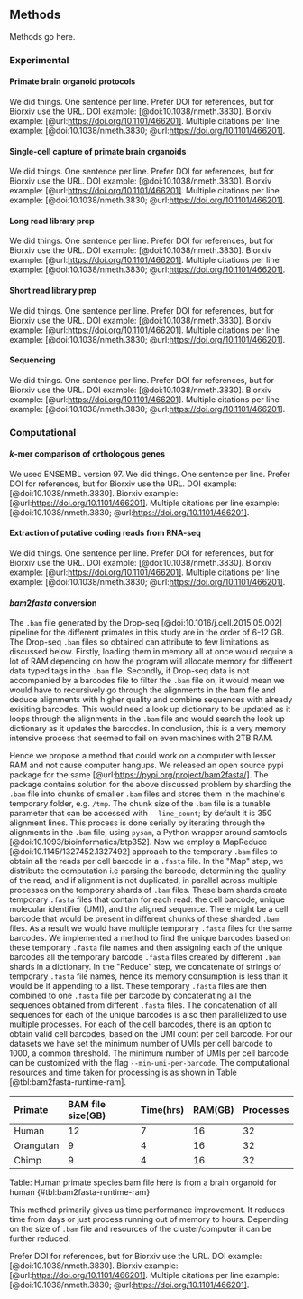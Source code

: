 ## Methods

Methods go here.

### Experimental

#### Primate brain organoid protocols

We did things.
One sentence per line.
Prefer DOI for references, but for Biorxiv use the URL.
DOI example: [@doi:10.1038/nmeth.3830].
Biorxiv example: [@url:https://doi.org/10.1101/466201].
Multiple citations per line example: [@doi:10.1038/nmeth.3830; @url:https://doi.org/10.1101/466201].

#### Single-cell capture of primate brain organoids

We did things.
One sentence per line.
Prefer DOI for references, but for Biorxiv use the URL.
DOI example: [@doi:10.1038/nmeth.3830].
Biorxiv example: [@url:https://doi.org/10.1101/466201].
Multiple citations per line example: [@doi:10.1038/nmeth.3830; @url:https://doi.org/10.1101/466201].

#### Long read library prep

We did things.
One sentence per line.
Prefer DOI for references, but for Biorxiv use the URL.
DOI example: [@doi:10.1038/nmeth.3830].
Biorxiv example: [@url:https://doi.org/10.1101/466201].
Multiple citations per line example: [@doi:10.1038/nmeth.3830; @url:https://doi.org/10.1101/466201].


#### Short read library prep

We did things.
One sentence per line.
Prefer DOI for references, but for Biorxiv use the URL.
DOI example: [@doi:10.1038/nmeth.3830].
Biorxiv example: [@url:https://doi.org/10.1101/466201].
Multiple citations per line example: [@doi:10.1038/nmeth.3830; @url:https://doi.org/10.1101/466201].

#### Sequencing

We did things.
One sentence per line.
Prefer DOI for references, but for Biorxiv use the URL.
DOI example: [@doi:10.1038/nmeth.3830].
Biorxiv example: [@url:https://doi.org/10.1101/466201].
Multiple citations per line example: [@doi:10.1038/nmeth.3830; @url:https://doi.org/10.1101/466201].

### Computational

#### $k$-mer comparison of orthologous genes

We used ENSEMBL version 97.
We did things.
One sentence per line.
Prefer DOI for references, but for Biorxiv use the URL.
DOI example: [@doi:10.1038/nmeth.3830].
Biorxiv example: [@url:https://doi.org/10.1101/466201].
Multiple citations per line example: [@doi:10.1038/nmeth.3830; @url:https://doi.org/10.1101/466201].

#### Extraction of putative coding reads from RNA-seq

We did things.
One sentence per line.
Prefer DOI for references, but for Biorxiv use the URL.
DOI example: [@doi:10.1038/nmeth.3830].
Biorxiv example: [@url:https://doi.org/10.1101/466201].
Multiple citations per line example: [@doi:10.1038/nmeth.3830; @url:https://doi.org/10.1101/466201].

#### $bam2fasta$ conversion

The `.bam` file generated by the Drop-seq [@doi:10.1016/j.cell.2015.05.002] pipeline for the different primates in this study are in the order of 6-12 GB. 
The Drop-seq `.bam` files so obtained can attribute to few limitations as discussed below.
Firstly, loading them in memory all at once would require a lot of RAM depending on how the program will allocate memory for different data typed tags in the `.bam` file. 
Secondly, if Drop-seq data is not accompanied by a barcodes file to filter the `.bam` file on, it would mean we would have to recursively go through the alignments in the bam file and deduce alignments with higher quality and combine sequences with already exisiting barcodes. 
This would need a look up dictionary to be updated as it loops through the alignments in the `.bam` file and would search the look up dictionary as it updates the barcodes. 
In conclusion, this is a very memory intensive process that seemed to fail on even machines with 2TB RAM.


Hence we propose a method that could work on a computer with lesser RAM and not cause computer hangups. 
We released an open source pypi package for the same [@url:https://pypi.org/project/bam2fasta/].
The package contains solution for the above discussed problem by sharding the `.bam` file into chunks of smaller `.bam` files and stores them in the machine's temporary folder, e.g. `/tmp`.
The chunk size of the `.bam` file is a tunable parameter that can be accessed with `--line_count`; by default it is 350 alignment lines.
This process is done serially by iterating through the alignments in the `.bam` file, using `pysam`, a Python wrapper around samtools [@doi:10.1093/bioinformatics/btp352].
Now we employ a MapReduce [@doi:10.1145/1327452.1327492] approach to the temporary `.bam` files to obtain all the reads per cell barcode in a `.fasta` file.
In the "Map" step, we distribute the computation i.e parsing the barcode, determining the quality of the read, and if alignment is not duplicated, in parallel across multiple processes on the temporary shards of `.bam` files. 
These bam shards create temporary `.fasta` files that contain for each read: the cell barcode, unique molecular identifier (UMI), and the aligned sequence.
There might be a cell barcode that would be present in different chunks of these sharded `.bam` files.
As a result we would have multiple temporary `.fasta` files for the same barcodes.
We implemented a method to find the unique barcodes based on these temporary `.fasta` file names and then assigning each of the unique barcodes all the temporary barcode `.fasta` files created by different `.bam` shards in a dictionary. 
In the "Reduce" step, we concatenate of strings of temporary `.fasta` file names, hence its memory consumption is less than it would be if appending to a list. 
These temporary `.fasta` files are then combined to one `.fasta` file per barcode by concatenating all the sequences obtained from different `.fasta` files. 
The concatenation of all sequences for each of the unique barcodes is also then parallelized to use multiple processes.
For each of the cell barcodes, there is an option to obtain valid cell barcodes, based on the UMI count per cell barcode.
For our datasets we have set the minimum number of UMIs per cell barcode to 1000, a common threshold. 
The minimum number of UMIs per cell barcode can be customized with the flag `--min-umi-per-barcode`.
The computational resources and time taken for processing is as shown in Table [@tbl:bam2fasta-runtime-ram].


|  Primate  | BAM file size(GB)  | Time(hrs)| RAM(GB) | Processes |
| :-------- | :------------------| :--------| :-------| :---------|
| Human     | 12                 | 7        | 16      | 32        |
| Orangutan | 9                  | 4        | 16      | 32        |
| Chimp     | 9                  | 4        | 16      | 32        |

Table: Human primate species bam file here is from a brain organoid for human {#tbl:bam2fasta-runtime-ram}

This method primarily gives us time performance improvement. 
It reduces time from days or just process running out of memory to hours. 
Depending on the size of `.bam` file and resources of the cluster/computer it can be further reduced. 

Prefer DOI for references, but for Biorxiv use the URL.
DOI example: [@doi:10.1038/nmeth.3830].
Biorxiv example: [@url:https://doi.org/10.1101/466201].
Multiple citations per line example: [@doi:10.1038/nmeth.3830; @url:https://doi.org/10.1101/466201].
